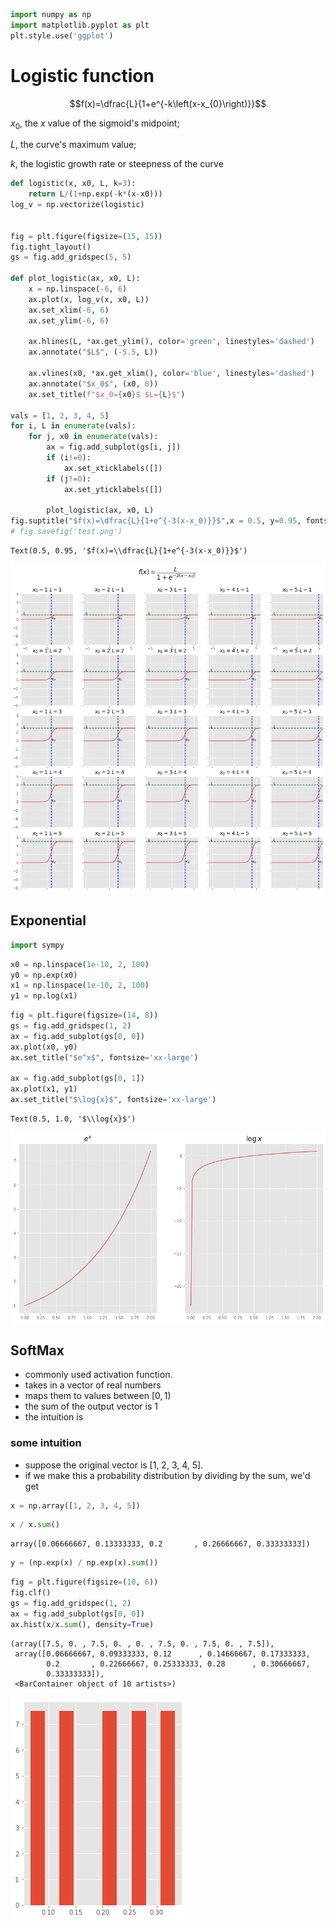 ```python
import numpy as np
import matplotlib.pyplot as plt
plt.style.use('ggplot')
```

# Logistic function

$$f(x)=\dfrac{L}{1+e^{-k\left(x-x_{0}\right)}}$$

$x_{0}$, the ${\displaystyle x}$ value of the sigmoid's midpoint;

${\displaystyle L}$, the curve's maximum value;

${\displaystyle k}$, the logistic growth rate or 
steepness of the curve


```python
def logistic(x, x0, L, k=3):
    return L/(1+np.exp(-k*(x-x0)))
log_v = np.vectorize(logistic)


fig = plt.figure(figsize=(15, 15))
fig.tight_layout()
gs = fig.add_gridspec(5, 5)

def plot_logistic(ax, x0, L):
    x = np.linspace(-6, 6)
    ax.plot(x, log_v(x, x0, L))
    ax.set_xlim(-6, 6)
    ax.set_ylim(-6, 6)

    ax.hlines(L, *ax.get_ylim(), color='green', linestyles='dashed')
    ax.annotate("$L$", (-5.5, L))
    
    ax.vlines(x0, *ax.get_xlim(), color='blue', linestyles='dashed')
    ax.annotate("$x_0$", (x0, 0))
    ax.set_title(f"$x_0={x0}$ $L={L}$")

vals = [1, 2, 3, 4, 5]
for i, L in enumerate(vals):
    for j, x0 in enumerate(vals):
        ax = fig.add_subplot(gs[i, j])
        if (i!=0):
            ax.set_xticklabels([])
        if (j!=0):
            ax.set_yticklabels([])            

        plot_logistic(ax, x0, L)
fig.suptitle("$f(x)=\dfrac{L}{1+e^{-3(x-x_0)}}$",x = 0.5, y=0.95, fontsize='xx-large')
# fig.savefig('test.png')

```




    Text(0.5, 0.95, '$f(x)=\\dfrac{L}{1+e^{-3(x-x_0)}}$')




    
![png](01_logistic_function_files/01_logistic_function_2_1.png)
    


## Exponential


```python
import sympy 
```


```python
x0 = np.linspace(1e-10, 2, 100)
y0 = np.exp(x0)
x1 = np.linspace(1e-10, 2, 100)
y1 = np.log(x1)
```


```python
fig = plt.figure(figsize=(14, 8))
gs = fig.add_gridspec(1, 2)
ax = fig.add_subplot(gs[0, 0])
ax.plot(x0, y0)
ax.set_title("$e^x$", fontsize='xx-large')

ax = fig.add_subplot(gs[0, 1])
ax.plot(x1, y1)
ax.set_title("$\log{x}$", fontsize='xx-large')
```




    Text(0.5, 1.0, '$\\log{x}$')




    
![png](01_logistic_function_files/01_logistic_function_6_1.png)
    


## SoftMax

* commonly used activation function. 
* takes in a vector of real numbers
* maps them to values between $[0, 1)$
* the sum of the output vector is 1
* the intuition is 

### some intuition

* suppose the original vector is [1, 2, 3, 4, 5].
* if we make this a probability distribution by dividing by the sum, we'd get


```python
x = np.array([1, 2, 3, 4, 5])
```


```python
x / x.sum()
```




    array([0.06666667, 0.13333333, 0.2       , 0.26666667, 0.33333333])




```python
y = (np.exp(x) / np.exp(x).sum())
```


```python
fig = plt.figure(figsize=(10, 6))
fig.clf()
gs = fig.add_gridspec(1, 2)
ax = fig.add_subplot(gs[0, 0])
ax.hist(x/x.sum(), density=True)

```




    (array([7.5, 0. , 7.5, 0. , 0. , 7.5, 0. , 7.5, 0. , 7.5]),
     array([0.06666667, 0.09333333, 0.12      , 0.14666667, 0.17333333,
            0.2       , 0.22666667, 0.25333333, 0.28      , 0.30666667,
            0.33333333]),
     <BarContainer object of 10 artists>)




    
![png](01_logistic_function_files/01_logistic_function_12_1.png)
    



```python

```
